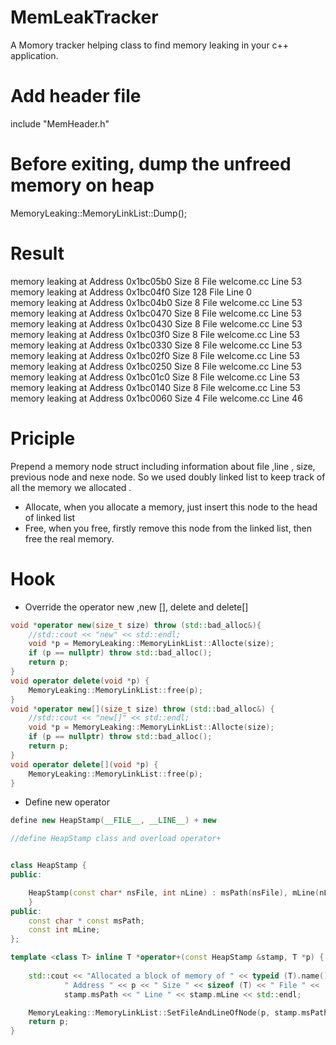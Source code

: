 # MemLeakTracker
A Momory tracker helping class to find memory leaking in your c++ application.

# Add header file
include "MemHeader.h"

# Before exiting, dump the unfreed memory on heap  
 MemoryLeaking::MemoryLinkList::Dump();
 
# Result  
memory leaking at  Address 0x1bc05b0 Size 8 File welcome.cc Line 53  
memory leaking at  Address 0x1bc04f0 Size 128 File  Line 0  
memory leaking at  Address 0x1bc04b0 Size 8 File welcome.cc Line 53  
memory leaking at  Address 0x1bc0470 Size 8 File welcome.cc Line 53  
memory leaking at  Address 0x1bc0430 Size 8 File welcome.cc Line 53  
memory leaking at  Address 0x1bc03f0 Size 8 File welcome.cc Line 53  
memory leaking at  Address 0x1bc0330 Size 8 File welcome.cc Line 53  
memory leaking at  Address 0x1bc02f0 Size 8 File welcome.cc Line 53  
memory leaking at  Address 0x1bc0250 Size 8 File welcome.cc Line 53  
memory leaking at  Address 0x1bc01c0 Size 8 File welcome.cc Line 53  
memory leaking at  Address 0x1bc0140 Size 8 File welcome.cc Line 53  
memory leaking at  Address 0x1bc0060 Size 4 File welcome.cc Line 46  


# Priciple

Prepend a memory node struct including information about file ,line , size, previous node and nexe node. So we used doubly linked list
to keep track of all the memory we allocated .  

* Allocate, when you allocate a memory, just insert this node to the head of linked list  
* Free, when you free, firstly remove this node from the linked list, then free the real memory.   

# Hook  
* Override the operator new ,new [], delete and delete[]  

```cpp
void *operator new(size_t size) throw (std::bad_alloc&){
    //std::cout << "new" << std::endl;
    void *p = MemoryLeaking::MemoryLinkList::Allocte(size);
    if (p == nullptr) throw std::bad_alloc();
    return p;
}
void operator delete(void *p) {
    MemoryLeaking::MemoryLinkList::free(p);
}
void *operator new[](size_t size) throw (std::bad_alloc&) {
    //std::cout << "new[]" << std::endl;
    void *p = MemoryLeaking::MemoryLinkList::Allocte(size);
    if (p == nullptr) throw std::bad_alloc();
    return p;
}
void operator delete[](void *p) {
    MemoryLeaking::MemoryLinkList::free(p);
}
```
* Define new operator  

```cpp
define new HeapStamp(__FILE__, __LINE__) + new

//define HeapStamp class and overload operator+


class HeapStamp {
public:

    HeapStamp(const char* nsFile, int nLine) : msPath(nsFile), mLine(nLine) {
    }
public:
    const char * const msPath;
    const int mLine;
};

template <class T> inline T *operator+(const HeapStamp &stamp, T *p) {
 
    std::cout << "Allocated a block of memory of " << typeid (T).name() <<
            " Address " << p << " Size " << sizeof (T) << " File " << 
            stamp.msPath << " Line " << stamp.mLine << std::endl;

    MemoryLeaking::MemoryLinkList::SetFileAndLineOfNode(p, stamp.msPath, stamp.mLine);
    return p;
}
```
